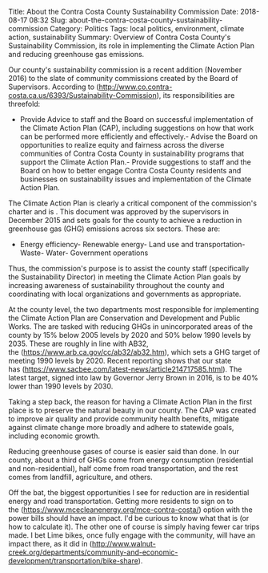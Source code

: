 Title: About the Contra Costa County Sustainability Commission
Date: 2018-08-17 08:32
Slug: about-the-contra-costa-county-sustainability-commission
Category: Politics
Tags: local politics, environment, climate action, sustainability
Summary: Overview of Contra Costa County's Sustainability Commission, its role in implementing the Climate Action Plan and reducing greenhouse gas emissions.

Our county's sustainability commission is a recent addition (November 2016) to the slate of community commissions created by the Board of Supervisors. According to (http://www.co.contra-costa.ca.us/6393/Sustainability-Commission), its responsibilities are threefold:

- Provide Advice to staff and the Board on successful implementation of the Climate Action Plan (CAP), including suggestions on how that work can be performed more efficiently and effectively.- Advise the Board on opportunities to realize equity and fairness across the diverse communities of Contra Costa County in sustainability programs that support the Climate Action Plan.- Provide suggestions to staff and the Board on how to better engage Contra Costa County residents and businesses on sustainability issues and implementation of the Climate Action Plan.

The Climate Action Plan is clearly a critical component of the commission's charter and is . This document was approved by the supervisors in December 2015 and sets goals for the county to achieve a reduction in greenhouse gas (GHG) emissions across six sectors. These are:

- Energy efficiency- Renewable energy- Land use and transportation- Waste- Water- Government operations

Thus, the commission's purpose is to assist the county staff (specifically the Sustainability Director) in meeting the Climate Action Plan goals by increasing awareness of sustainability throughout the county and coordinating with local organizations and governments as appropriate. 

At the county level, the two departments most responsible for implementing the Climate Action Plan are Conservation and Development and Public Works. The are tasked with reducing GHGs in unincorporated areas of the county by 15% below 2005 levels by 2020 and 50% below 1990 levels by 2035. These are roughly in line with AB32, the (https://www.arb.ca.gov/cc/ab32/ab32.htm), which sets a GHG target of meeting 1990 levels by 2020. Recent reporting shows that our state has (https://www.sacbee.com/latest-news/article214717585.html). The latest target, signed into law by Governor Jerry Brown in 2016, is to be 40% lower than 1990 levels by 2030.

Taking a step back, the reason for having a Climate Action Plan in the first place is to preserve the natural beauty in our county. The CAP was created to improve air quality and provide community health benefits, mitigate against climate change more broadly and adhere to statewide goals, including economic growth. 

Reducing greenhouse gases of course is easier said than done. In our county, about a third of GHGs come from energy consumption (residential and non-residential), half come from road transportation, and the rest comes from landfill, agriculture, and others. 

Off the bat, the biggest opportunities I see for reduction are in residential energy and road transportation. Getting more residents to sign on to the (https://www.mcecleanenergy.org/mce-contra-costa/) option with the power bills should have an impact. I'd be curious to know what that is (or how to calculate it). The other one of course is simply having fewer car trips made. I bet Lime bikes, once fully engage with the community, will have an impact there, as it did in (http://www.walnut-creek.org/departments/community-and-economic-development/transportation/bike-share). ​